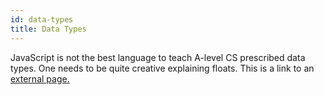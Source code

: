 ```yaml
---
id: data-types
title: Data Types
---
```


JavaScript is not the best language to teach A-level CS prescribed data types. One needs to be quite creative explaining floats.
This is a link to an [external page.](http://www.example.com)
